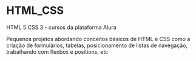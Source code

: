 # HTML_CSS
 HTML 5 CSS 3 - cursos da plataforma Alura

Pequenos projetos abordando conceitos básicos de HTML e CSS como a criação de formulários, tabelas, posicionamento de listas de navegação, trabalhando com flexbox e positions, etc
